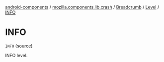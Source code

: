 [android-components](../../../index.md) / [mozilla.components.lib.crash](../../index.md) / [Breadcrumb](../index.md) / [Level](index.md) / [INFO](./-i-n-f-o.md)

# INFO

`INFO` [(source)](https://github.com/mozilla-mobile/android-components/blob/master/components/lib/crash/src/main/java/mozilla/components/lib/crash/Breadcrumb.kt#L58)

INFO level.

